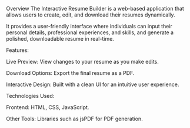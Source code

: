Overview
The Interactive Resume Builder is a web-based application that allows users to create, edit, and download their resumes dynamically. 

It provides a user-friendly interface where individuals can input their personal details, professional experiences, and skills, and generate a polished, downloadable resume in real-time.

Features:

Live Preview: View changes to your resume as you make edits.

Download Options: Export the final resume as a PDF.

Interactive Design: Built with a clean UI for an intuitive user experience.

Technologies Used:

Frontend: HTML, CSS, JavaScript.

Other Tools: Libraries such as jsPDF for PDF generation.

